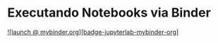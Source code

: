 # Executando Notebooks via Binder

  [![launch @ mybinder.org][badge-jupyterlab-mybinder-org]](https://mybinder.org/v2/gh/datasci4health/home/HEAD?urlpath=lab)
